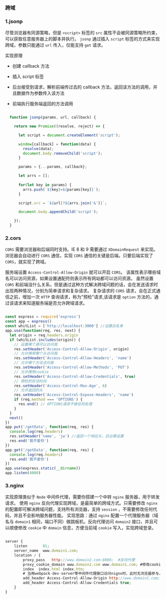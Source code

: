 ### 跨域

### 1.jsonp

尽管浏览器有同源策略，但是 `<script>` 标签的 `src` 属性不会被同源策略所约束，可以获取任意服务器上的脚本并执行。 `jsonp` 通过插入 `script` 标签的方式来实现跨域，参数只能通过 `url` 传入，仅能支持 `get` 请求。

实现原理

* 创建 callback 方法

* 插入 script 标签

* 后台接受到请求，解析前端传过去的 callback 方法，返回该方法的调用，并且数据作为参数传入该方法

* 前端执行服务端返回的方法调用

```javascript

  function jsonp(params, url, callback) {

    return new Promise((resolve, reject) => {

      let script = document.createElement('script');

      window[callback] = function(data) {
        resolve(data);
        document.body.removeChild('script');
      }

      params = {...params, callback};

      let arrs = [];
      
      for(let key in params) {
        arrs.push(`${key}=${params[key]}`);
      }

      script.src = `${url}?${arrs.join('&')}`;

      document.body.appendChild('script');

    });
  }

```


### 2.cors

`CORS` 需要浏览器和后端同时支持。IE 8 和 9 需要通过 `XDomainRequest` 来实现。
浏览器会自动进行 `CORS` 通信，实现 `CORS` 通信的关键是后端。只要后端实现了 `CORS`，就实现了跨域。

服务端设置 `Access-Control-Allow-Origin` 就可以开启 `CORS`。 该属性表示哪些域名可以访问资源，如果设置通配符则表示所有网站都可以访问资源。
虽然设置 `CORS` 和前端没什么关系，但是通过这种方式解决跨域问题的话，会在发送请求时出现两种情况，分别为简单请求和复杂请求。
复杂请求的 `CORS` 请求，会在正式通信之前，增加一次 `HTTP` 查询请求，称为"预检"请求,该请求是 `option` 方法的，通过该请求来知道服务端是否允许跨域请求。

```javascript

const express = require('express')
const app = express()
const whitList = ['http://localhost:3000'] //设置白名单
app.use(function(req, res, next) {
  let origin = req.headers.origin
  if (whitList.includes(origin)) {
    // 设置哪个源可以访问我
    res.setHeader('Access-Control-Allow-Origin', origin)
    // 允许携带哪个头访问我
    res.setHeader('Access-Control-Allow-Headers', 'name')
    // 允许哪个方法访问我
    res.setHeader('Access-Control-Allow-Methods', 'PUT')
    // 允许携带cookie
    res.setHeader('Access-Control-Allow-Credentials', true)
    // 预检的存活时间
    res.setHeader('Access-Control-Max-Age', 6)
    // 允许返回的头
    res.setHeader('Access-Control-Expose-Headers', 'name')
    if (req.method === 'OPTIONS') {
      res.end() // OPTIONS请求不做任何处理
    }
  }
  next()
})
app.put('/getData', function(req, res) {
  console.log(req.headers)
  res.setHeader('name', 'jw') //返回一个响应头，后台需设置
  res.end('我不爱你')
})
app.get('/getData', function(req, res) {
  console.log(req.headers)
  res.end('我不爱你')
})
app.use(express.static(__dirname))
app.listen(4000)

```

### 3.nginx

实现原理类似于 `Node` 中间件代理，需要你搭建一个中转 `nginx` 服务器，用于转发请求。
使用 `nginx` 反向代理实现跨域，是最简单的跨域方式。只需要修改 `nginx` 的配置即可解决跨域问题，支持所有浏览器，支持 `session` ，不需要修改任何代码，并且不会影响服务器性能。
实现思路：通过 `nginx` 配置一个代理服务器（域名与 `domain1` 相同，端口不同）做跳板机，反向代理访问 `domain2` 接口，并且可以顺便修改 `cookie` 中 `domain` 信息，方便当前域 `cookie` 写入，实现跨域登录。

```javascript

server {
    listen       81;
    server_name  www.domain1.com;
    location / {
        proxy_pass   http://www.domain2.com:8080;  #反向代理
        proxy_cookie_domain www.domain2.com www.domain1.com; #修改cookie里域名
        index  index.html index.htm;
        # 当用webpack-dev-server等中间件代理接口访问nignx时，此时无浏览器参与，故没有同源限制，下面的跨域配置可不启用
        add_header Access-Control-Allow-Origin http://www.domain1.com;  #当前端只跨域不带cookie时，可为*
        add_header Access-Control-Allow-Credentials true;
    }
}

```